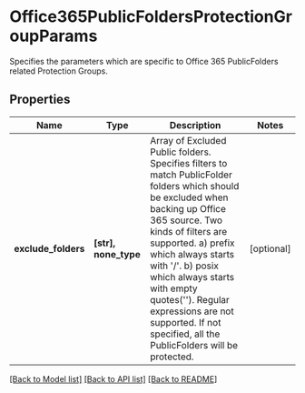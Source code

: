 # Office365PublicFoldersProtectionGroupParams

Specifies the parameters which are specific to Office 365 PublicFolders related Protection Groups.

## Properties
Name | Type | Description | Notes
------------ | ------------- | ------------- | -------------
**exclude_folders** | **[str], none_type** | Array of Excluded Public folders. Specifies filters to match PublicFolder folders which should be excluded when backing up Office 365 source. Two kinds of filters are supported. a) prefix which always starts with &#39;/&#39;. b) posix which always starts with empty quotes(&#39;&#39;). Regular expressions are not supported. If not specified, all the PublicFolders will be protected. | [optional] 

[[Back to Model list]](../README.md#documentation-for-models) [[Back to API list]](../README.md#documentation-for-api-endpoints) [[Back to README]](../README.md)


